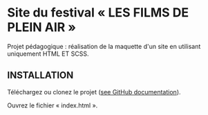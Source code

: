 # Site du festival « LES FILMS DE PLEIN AIR »

Projet pédagogique : réalisation de la maquette d'un site en utilisant uniquement HTML ET SCSS. 

## INSTALLATION

Téléchargez ou clonez le projet ([see GitHub documentation](https://docs.github.com/en/github/creating-cloning-and-archiving-repositories/cloning-a-repository)). 

Ouvrez le fichier « index.html ».
